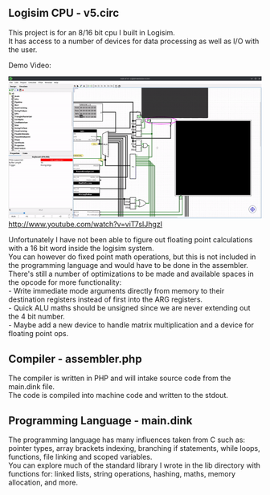 ## Logisim CPU - v5.circ
This project is for an 8/16 bit cpu I built in Logisim.  
It has access to a number of devices for data processing as well as I/O with the user.   
  
Demo Video:  

[![IMAGE ALT TEXT](/output_fast.gif)]([http://www.youtube.com/watch?v=viT7sIJhgzI](https://www.youtube.com/watch?v=CdqjycKLmDs) "
16 Bit Logisim Computer with 3D Graphics")  
<http://www.youtube.com/watch?v=viT7sIJhgzI>

Unfortunately I have not been able to figure out floating point calculations with a 16 bit word inside the logisim system.  
You can however do fixed point math operations, but this is not included in the programming language and would have to be done in the assembler.  
There's still a number of optimizations to be made and available spaces in the opcode for more functionality:  
	- Write immediate mode arguments directly from memory to their destination registers instead of first into the ARG registers.  
 	- Quick ALU maths should be unsigned since we are never extending out the 4 bit number.  
	- Maybe add a new device to handle matrix multiplication and a device for floating point ops.  

## Compiler - assembler.php
The compiler is written in PHP and will intake source code from the main.dink file.  
The code is compiled into machine code and written to the stdout.  

## Programming Language - main.dink
The programming language has many influences taken from C such as: pointer types, array brackets indexing, branching if statements, while loops, functions, file linking and scoped variables.  
You can explore much of the standard library I wrote in the lib directory with functions for: linked lists, string operations, hashing, maths, memory allocation, and more.   
